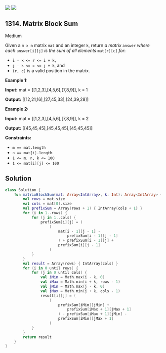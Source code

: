 [![](https://img.shields.io/github/stars/javadev/LeetCode-in-Kotlin?label=Stars&style=flat-square)](https://github.com/javadev/LeetCode-in-Kotlin)
[![](https://img.shields.io/github/forks/javadev/LeetCode-in-Kotlin?label=Fork%20me%20on%20GitHub%20&style=flat-square)](https://github.com/javadev/LeetCode-in-Kotlin/fork)

## 1314\. Matrix Block Sum

Medium

Given a `m x n` matrix `mat` and an integer `k`, return _a matrix_ `answer` _where each_ `answer[i][j]` _is the sum of all elements_ `mat[r][c]` _for_:

*   `i - k <= r <= i + k,`
*   `j - k <= c <= j + k`, and
*   `(r, c)` is a valid position in the matrix.

**Example 1:**

**Input:** mat = \[\[1,2,3],[4,5,6],[7,8,9]], k = 1

**Output:** [[12,21,16],[27,45,33],[24,39,28]]

**Example 2:**

**Input:** mat = \[\[1,2,3],[4,5,6],[7,8,9]], k = 2

**Output:** [[45,45,45],[45,45,45],[45,45,45]]

**Constraints:**

*   `m == mat.length`
*   `n == mat[i].length`
*   `1 <= m, n, k <= 100`
*   `1 <= mat[i][j] <= 100`

## Solution

```kotlin
class Solution {
    fun matrixBlockSum(mat: Array<IntArray>, k: Int): Array<IntArray> {
        val rows = mat.size
        val cols = mat[0].size
        val prefixSum = Array(rows + 1) { IntArray(cols + 1) }
        for (i in 1..rows) {
            for (j in 1..cols) {
                prefixSum[i][j] = (
                    (
                        mat[i - 1][j - 1] -
                            prefixSum[i - 1][j - 1]
                        ) + prefixSum[i - 1][j] +
                        prefixSum[i][j - 1]
                    )
            }
        }
        val result = Array(rows) { IntArray(cols) }
        for (i in 0 until rows) {
            for (j in 0 until cols) {
                val iMin = Math.max(i - k, 0)
                val iMax = Math.min(i + k, rows - 1)
                val jMin = Math.max(j - k, 0)
                val jMax = Math.min(j + k, cols - 1)
                result[i][j] = (
                    (
                        prefixSum[iMin][jMin] +
                            prefixSum[iMax + 1][jMax + 1]
                        ) - prefixSum[iMax + 1][jMin] -
                        prefixSum[iMin][jMax + 1]
                    )
            }
        }
        return result
    }
}
```